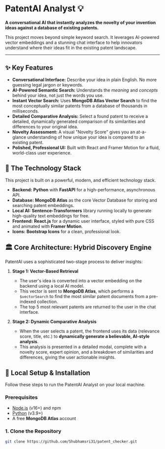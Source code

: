 # PatentAI Analyst 💡

**A conversational AI that instantly analyzes the novelty of your invention ideas against a database of existing patents.**

This project moves beyond simple keyword search. It leverages AI-powered vector embeddings and a stunning chat interface to help innovators understand where their ideas fit in the existing patent landscape.

---

## ✨ Key Features

- **Conversational Interface:** Describe your idea in plain English. No more guessing legal jargon or keywords.
- **AI-Powered Semantic Search:** Understands the *meaning* and *concepts* behind your idea, not just the words you use.
- **Instant Vector Search:** Uses **MongoDB Atlas Vector Search** to find the most conceptually similar patents from a database of thousands in milliseconds.
- **Detailed Comparative Analysis:** Select a found patent to receive a detailed, dynamically generated comparison of its similarities and differences to your original idea.
- **Novelty Assessment:** A visual "Novelty Score" gives you an at-a-glance understanding of how unique your idea is compared to an existing patent.
- **Polished, Professional UI:** Built with React and Framer Motion for a fluid, world-class user experience.

## 🚀 The Technology Stack

This project is built on a powerful, modern, and efficient technology stack.

- **Backend:** **Python** with **FastAPI** for a high-performance, asynchronous API.
- **Database:** **MongoDB Atlas** as the core Vector Database for storing and searching patent embeddings.
- **Local AI:** **Sentence-Transformers** library running locally to generate high-quality text embeddings for free.
- **Frontend:** **React.js** for a dynamic user interface, styled with pure CSS and animated with **Framer Motion**.
- **Icons:** **Bootstrap Icons** for a clean, professional look.

## 🏛️ Core Architecture: Hybrid Discovery Engine

PatentAI uses a sophisticated two-stage process to deliver insights:

1.  **Stage 1: Vector-Based Retrieval**
    *   The user's idea is converted into a vector embedding on the backend using a local AI model.
    *   This vector is sent to **MongoDB Atlas**, which performs a `$vectorSearch` to find the most similar patent documents from a pre-indexed collection.
    *   The top 5 most relevant patents are returned to the user in the chat interface.

2.  **Stage 2: Dynamic Comparative Analysis**
    *   When the user selects a patent, the frontend uses its data (relevance score, title, etc.) to **dynamically generate a believable, AI-style analysis**.
    *   This analysis is presented in a detailed modal, complete with a novelty score, expert opinion, and a breakdown of similarities and differences, giving the user actionable insights.

## 🔧 Local Setup & Installation

Follow these steps to run the PatentAI Analyst on your local machine.

### Prerequisites

-   [Node.js](https://nodejs.org/) (v16+) and npm
-   [Python](https://www.python.org/) (v3.9+)
-   A free **MongoDB Atlas** account

### 1. Clone the Repository

```bash
git clone https://github.com/Shubhamsri31/patent_checker.git
